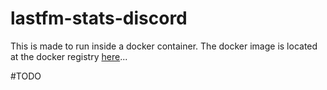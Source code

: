 # lastfm-stats-discord

This is made to run inside a docker container. The docker image is located at the docker registry [here](https://hub.docker.com/repository/docker/andrewcgraves/lastfm-bot)...

#TODO